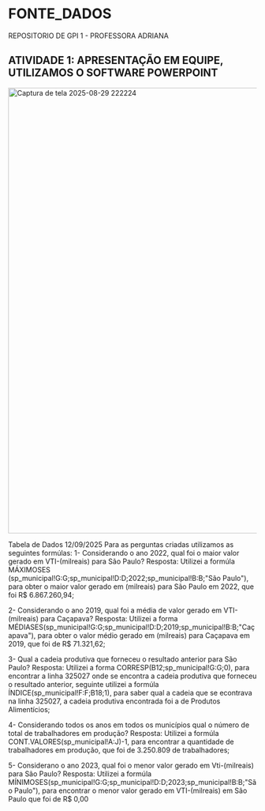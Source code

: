# FONTE_DADOS
REPOSITORIO DE GPI 1 - PROFESSORA ADRIANA
## ATIVIDADE 1: APRESENTAÇÃO EM EQUIPE, UTILIZAMOS O SOFTWARE POWERPOINT
<img width="1676" height="902" alt="Captura de tela 2025-08-29 222224" src="https://github.com/user-attachments/assets/886848ab-381c-4941-afa1-5a183ea9202e" />

Tabela de Dados 12/09/2025
Para as perguntas criadas utilizamos as seguintes formúlas:
1- Considerando o ano 2022, qual foi o maior valor gerado em VTI-(milreais) para São Paulo?
Resposta: Utilizei a formúla MÁXIMOSES (sp_municipal!G:G;sp_municipal!D:D;2022;sp_municipal!B:B;"São Paulo"), para obter o maior valor gerado em (milreais) para São Paulo em 2022, que foi R$ 6.867.260,94;

2-   Considerando o ano 2019, qual foi a média de valor gerado em VTI-(milreais) para Caçapava?
Resposta: Utilizei a forma MÉDIASES(sp_municipal!G:G;sp_municipal!D:D;2019;sp_municipal!B:B;"Caçapava"), para obter o valor médio gerado em (milreais) para Caçapava em 2019, que foi de R$ 71.321,62;

3- Qual a cadeia produtiva que forneceu o resultado anterior para São Paulo?
Resposta: Utilizei a forma CORRESP(B12;sp_municipal!G:G;0), para encontrar a linha 325027 onde se encontra a cadeia produtiva que forneceu o resultado anterior, seguinte utilizei a formúla ÍNDICE(sp_municipal!F:F;B18;1), para saber qual a cadeia que se econtrava na linha 325027, a cadeia produtiva encontrada foi a de Produtos Alimentícios;

4- Considerando todos os anos em todos os municípios qual o número de total de trabalhadores em produção? 
Resposta: Utilizei a formúla CONT.VALORES(sp_municipal!A:J)-1, para encontrar a quantidade de trabalhadores em produção, que foi de 3.250.809 de trabalhadores;

5- Considerano o ano 2023, qual foi o menor valor gerado em Vti-(milreais) para São Paulo?
Resposta: Utilizei a formúla MÍNIMOSES(sp_municipal!G:G;sp_municipal!D:D;2023;sp_municipal!B:B;"São Paulo"), para encontrar o menor valor gerado em VTI-(milreais) em São Paulo que foi de R$ 0,00
